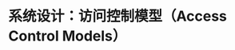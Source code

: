# 系统设计：访问控制模型（Access Control Models）

[详见此篇笔记]: ../Spring/SpringBoot-13-security0-AccessControlModels.md


